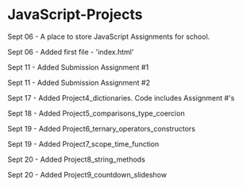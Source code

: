 # JavaScript-Projects

Sept 06 - A place to store JavaScript Assignments for school.

Sept 06 - Added first file - 'index.html'

Sept 11 - Added Submission Assignment #1

Sept 11 - Added Submission Assignment #2

Sept 17 - Added Project4_dictionaries. Code includes Assignment #'s

Sept 18 - Added Project5_comparisons_type_coercion

Sept 19 - Added Project6_ternary_operators_constructors

Sept 19 - Added Project7_scope_time_function

Sept 20 - Added Project8_string_methods

Sept 20 - Added Project9_countdown_slideshow
